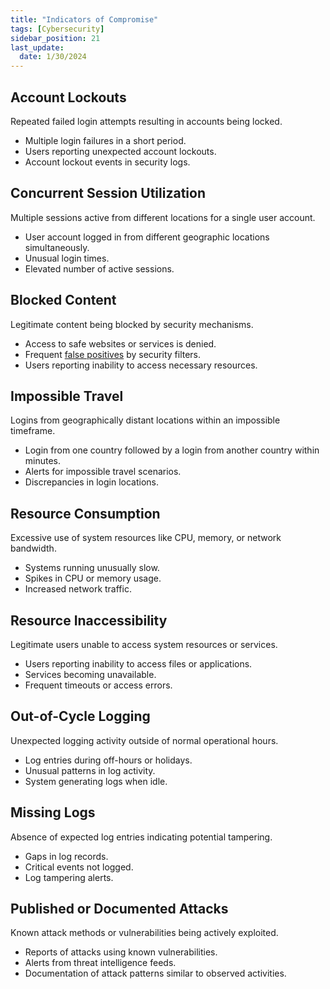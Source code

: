 ```yaml
---
title: "Indicators of Compromise"
tags: [Cybersecurity]
sidebar_position: 21
last_update:
  date: 1/30/2024
---
```



## Account Lockouts

Repeated failed login attempts resulting in accounts being locked.

- Multiple login failures in a short period.
- Users reporting unexpected account lockouts.
- Account lockout events in security logs.

## Concurrent Session Utilization

Multiple sessions active from different locations for a single user account.

- User account logged in from different geographic locations simultaneously.
- Unusual login times.
- Elevated number of active sessions.

## Blocked Content

Legitimate content being blocked by security mechanisms.

- Access to safe websites or services is denied.
- Frequent [false positives](/docs/005-Cybersecurity/008-Security-Operations/020-Vulnerability-Management.md#analyzing-vulnerabilities) by security filters.
- Users reporting inability to access necessary resources.

## Impossible Travel

Logins from geographically distant locations within an impossible timeframe.

- Login from one country followed by a login from another country within minutes.
- Alerts for impossible travel scenarios.
- Discrepancies in login locations.

## Resource Consumption

Excessive use of system resources like CPU, memory, or network bandwidth.

- Systems running unusually slow.
- Spikes in CPU or memory usage.
- Increased network traffic.

## Resource Inaccessibility

Legitimate users unable to access system resources or services.

- Users reporting inability to access files or applications.
- Services becoming unavailable.
- Frequent timeouts or access errors.

## Out-of-Cycle Logging

Unexpected logging activity outside of normal operational hours.

- Log entries during off-hours or holidays.
- Unusual patterns in log activity.
- System generating logs when idle.

## Missing Logs

Absence of expected log entries indicating potential tampering.

- Gaps in log records.
- Critical events not logged.
- Log tampering alerts.

## Published or Documented Attacks

Known attack methods or vulnerabilities being actively exploited.

- Reports of attacks using known vulnerabilities.
- Alerts from threat intelligence feeds.
- Documentation of attack patterns similar to observed activities.

